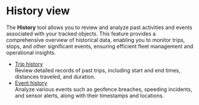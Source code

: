 # History view

The **History** tool allows you to review and analyze past activities and events associated with your tracked objects. This feature provides a comprehensive overview of historical data, enabling you to monitor trips, stops, and other significant events, ensuring efficient fleet management and operational insights.

* [Trip history](history-view-1/trip-history.md)\
  Review detailed records of past trips, including start and end times, distances traveled, and duration.
* [Event history](history-view-1/event-history.md)\
  Analyze various events such as geofence breaches, speeding incidents, and sensor alerts, along with their timestamps and locations.
